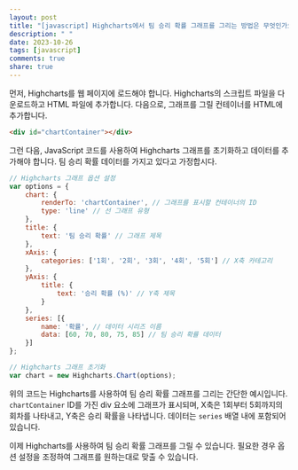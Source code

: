 ```yaml
---
layout: post
title: "[javascript] Highcharts에서 팀 승리 확률 그래프를 그리는 방법은 무엇인가요?"
description: " "
date: 2023-10-26
tags: [javascript]
comments: true
share: true
---
```


먼저, Highcharts를 웹 페이지에 로드해야 합니다. Highcharts의 스크립트 파일을 다운로드하고 HTML 파일에 추가합니다. 다음으로, 그래프를 그릴 컨테이너를 HTML에 추가합니다.

```html
<div id="chartContainer"></div>
```

그런 다음, JavaScript 코드를 사용하여 Highcharts 그래프를 초기화하고 데이터를 추가해야 합니다. 팀 승리 확률 데이터를 가지고 있다고 가정합시다.

```javascript
// Highcharts 그래프 옵션 설정
var options = {
    chart: {
        renderTo: 'chartContainer', // 그래프를 표시할 컨테이너의 ID
        type: 'line' // 선 그래프 유형
    },
    title: {
        text: '팀 승리 확률' // 그래프 제목
    },
    xAxis: {
        categories: ['1회', '2회', '3회', '4회', '5회'] // X축 카테고리
    },
    yAxis: {
        title: {
            text: '승리 확률 (%)' // Y축 제목
        }
    },
    series: [{
        name: '확률', // 데이터 시리즈 이름
        data: [60, 70, 80, 75, 85] // 팀 승리 확률 데이터
    }]
};

// Highcharts 그래프 초기화
var chart = new Highcharts.Chart(options);
```

위의 코드는 Highcharts를 사용하여 팀 승리 확률 그래프를 그리는 간단한 예시입니다. `chartContainer` ID를 가진 div 요소에 그래프가 표시되며, X축은 1회부터 5회까지의 회차를 나타내고, Y축은 승리 확률을 나타냅니다. 데이터는 `series` 배열 내에 포함되어 있습니다.

이제 Highcharts를 사용하여 팀 승리 확률 그래프를 그릴 수 있습니다. 필요한 경우 옵션 설정을 조정하여 그래프를 원하는대로 맞출 수 있습니다.